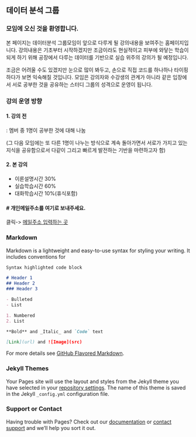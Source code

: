 ## 데이터 분석 그룹

### 모임에 오신 것을 환영합니다.

본 페이지는 데이터분석 그룹모임이 앞으로 다루게
될 강의내용을 보여주는 홈페이지입니다. 강의내용은
기초부터 시작하겠지만 조금이라도 현실적이고 피부에
와닿는 학습이 되게 하기 위해 공장에서 다루는
데이터를 기반으로 실습 위주의 강의가 될 예정입니다.

조금은 어려울 수도 있겠지만 눈으로 많이 봐두고,
손으로 직접 코드를 하나하나 타이핑하다가 보면 
익숙해질 것입니다. 모임은 강의자와 수강생의 관계가
아니라 같은 입장에서 서로 공부한 것을 공유하는
스터디 그룹의 성격으로 운영이 됩니다.

### 강의 운영 방향
#### 1. 강의 전

  : 멤버 중 1명이 공부한 것에 대해 나눔

(그 다음 모임에는 또 다른 1명이 나누는 
방식으로 계속 돌아가면서 서로가 가지고 있는 
지식을 공유함으로서 다같이 그리고 빠르게 
발전하는 기반을 마련하고자 함)

#### 2. 본 강의
       
  - 이론설명시간 30%
  - 실습학습시간 60%
  - 대화학습시간 10%(휴식포함)

#### # 개인메일주소를 여기로 보내주세요.
 클릭-> [메일주소 입력하는 곳](https://github.com/Phil-Bang/memberlist/blob/master/memberlist.md)




### Markdown

Markdown is a lightweight and easy-to-use syntax for styling your writing. It includes conventions for

```markdown
Syntax highlighted code block

# Header 1
## Header 2
### Header 3

- Bulleted
- List

1. Numbered
2. List

**Bold** and _Italic_ and `Code` text

[Link](url) and ![Image](src)
```

For more details see [GitHub Flavored Markdown](https://guides.github.com/features/mastering-markdown/).

### Jekyll Themes

Your Pages site will use the layout and styles from the Jekyll theme you have selected in your [repository settings](https://github.com/Phil-Bang/datagroup.github.io/settings). The name of this theme is saved in the Jekyll `_config.yml` configuration file.

### Support or Contact

Having trouble with Pages? Check out our [documentation](https://help.github.com/categories/github-pages-basics/) or [contact support](https://github.com/contact) and we’ll help you sort it out.
